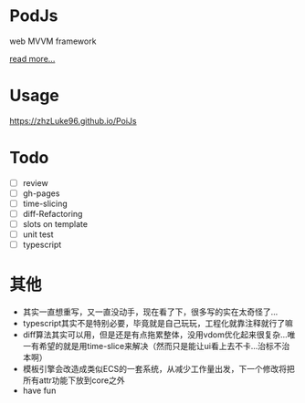 # PodJs
web MVVM framework

<a href="https://zhzLuke96.github.io/PoiJs"> read more...</a>

# Usage
https://zhzLuke96.github.io/PoiJs

# Todo
- [ ] review
- [ ] gh-pages
- [ ] time-slicing
- [ ] diff-Refactoring
- [ ] slots on template
- [ ] unit test
- [ ] typescript

# 其他
- 其实一直想重写，又一直没动手，现在看了下，很多写的实在太奇怪了...
- typescript其实不是特别必要，毕竟就是自己玩玩，工程化就靠注释就行了嘛
- diff算法其实可以用，但是还是有点拖累整体，没用vdom优化起来很复杂...唯一有希望的就是用time-slice来解决（然而只是能让ui看上去不卡...治标不治本啊）
- 模板引擎会改造成类似ECS的一套系统，从减少工作量出发，下一个修改将把所有attr功能下放到core之外
- have fun
